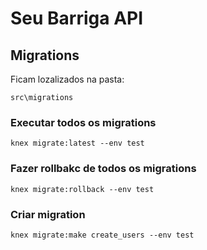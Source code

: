 # Seu Barriga API

## Migrations
Ficam lozalizados na pasta:
```
src\migrations
```
### Executar todos os migrations
```
knex migrate:latest --env test
```

### Fazer rollbakc de todos os migrations
```
knex migrate:rollback --env test
```

### Criar migration
```
knex migrate:make create_users --env test
```
